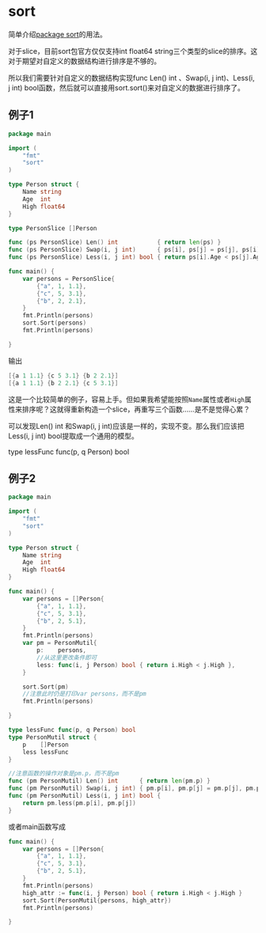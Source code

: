 # sort

简单介绍[package sort](https://godoc.org/sort)的用法。

对于slice，目前sort包官方仅仅支持int float64 string三个类型的slice的排序。这对于期望对自定义的数据结构进行排序是不够的。

所以我们需要针对自定义的数据结构实现func Len() int 、Swap(i, j int)、Less(i, j int) bool函数，然后就可以直接用sort.sort()来对自定义的数据进行排序了。

## 例子1
```go
package main

import (
	"fmt"
	"sort"
)

type Person struct {
	Name string
	Age  int
	High float64
}

type PersonSlice []Person

func (ps PersonSlice) Len() int           { return len(ps) }
func (ps PersonSlice) Swap(i, j int)      { ps[i], ps[j] = ps[j], ps[i] }
func (ps PersonSlice) Less(i, j int) bool { return ps[i].Age < ps[j].Age }

func main() {
	var persons = PersonSlice{
		{"a", 1, 1.1},
		{"c", 5, 3.1},
		{"b", 2, 2.1},
	}
	fmt.Println(persons)
	sort.Sort(persons)
	fmt.Println(persons)

}
```
输出
```go
[{a 1 1.1} {c 5 3.1} {b 2 2.1}]
[{a 1 1.1} {b 2 2.1} {c 5 3.1}]
```
这是一个比较简单的例子，容易上手。但如果我希望能按照`Name`属性或者`High`属性来排序呢？这就得重新构造一个slice，再重写三个函数......是不是觉得心累？

可以发现Len() int 和Swap(i, j int)应该是一样的，实现不变。那么我们应该把Less(i, j int) bool提取成一个通用的模型。

type lessFunc func(p, q Person) bool

## 例子2
```go
package main

import (
	"fmt"
	"sort"
)

type Person struct {
	Name string
	Age  int
	High float64
}

func main() {
	var persons = []Person{
		{"a", 1, 1.1},
		{"c", 5, 3.1},
		{"b", 2, 5.1},
	}
	fmt.Println(persons)
	var pm = PersonMutil{
		p:    persons,
		//从这里更改条件即可
		less: func(i, j Person) bool { return i.High < j.High },
	}

	sort.Sort(pm)
	//注意此时仍是打印var persons，而不是pm
	fmt.Println(persons)

}

type lessFunc func(p, q Person) bool
type PersonMutil struct {
	p    []Person
	less lessFunc
}

//注意函数的操作对象是pm.p，而不是pm
func (pm PersonMutil) Len() int      { return len(pm.p) }
func (pm PersonMutil) Swap(i, j int) { pm.p[i], pm.p[j] = pm.p[j], pm.p[i] }
func (pm PersonMutil) Less(i, j int) bool {
	return pm.less(pm.p[i], pm.p[j])
}
```
或者main函数写成
```go
func main() {
	var persons = []Person{
		{"a", 1, 1.1},
		{"c", 5, 3.1},
		{"b", 2, 5.1},
	}
	fmt.Println(persons)
	high_attr := func(i, j Person) bool { return i.High < j.High }
	sort.Sort(PersonMutil{persons, high_attr})
	fmt.Println(persons)

}
```
